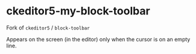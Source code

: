# ckeditor5-my-block-toolbar

Fork of `ckeditor5` / `block-toolbar`

Appears on the screen (in the editor) only when the cursor is on an empty line.

